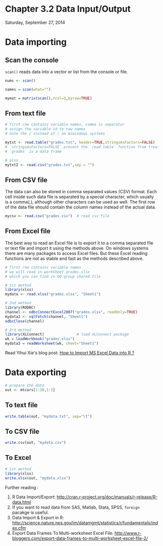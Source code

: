 # Chapter 3.2 Data Input/Output
Saturday, September 27, 2014  

# Data importing



## Scan the console

`scan()` reads data into a vector or list from the console or file.

```r
nums <- scan()

names = scan(what="")

mymat = matrix(scan(),ncol=3,byrow=TRUE)
```


## From text file


```r
# first row contains variable names, comma is separator 
# assign the variable id to row names
# note the / instead of \ on mswindows systems 

mytxt <- read.table("grades.txt", header=TRUE,stringsAsFactors=FALSE)
# `stringsAsFactors=FALSE` prevent the `read.table` function from treating the character name as factor
# `grades` is a data frame

# also
mytxt2 <- read.csv("grades.txt",sep = "")  
```


## From CSV file
The data can also be stored in comma separated values (CSV) format. Each cell inside such data file is separated by a special character, which usually is a comma(,), although other characters can be used as well. The first row of the data file should contain the column names instead of the actual data. 


```r
mycsv <- read.csv("grades.csv")  # read csv file 
```


## From Excel file
The best way to read an Excel file is to export it to a comma separated file or text file and import it using the methods above. On windows systems there are many packages to access Excel files. But these Excel reading functions are not as stable and fast as the methods described above.


```r
# first row contains variable names
# we will read in workSheet grades.xlsx
# which you can find in QQ group shared file

# 1st method
library(xlsx)
mydata <- read.xlsx("grades.xlsx", "Sheet1")

# 2nd method
library(RODBC)
channel <- odbcConnectExcel2007("grades.xlsx", readOnly=TRUE)
mydata2 <- sqlFetch(channel, "Sheet1")
odbcClose(channel)

# 3rd method
library(XLConnect)               # load XLConnect package 
wk = loadWorkbook("grades.xlsx") 
mydata3 = readWorksheet(wk, sheet="Sheet1")
```

Read Yihui Xie's blog post: [How to Import MS Excel Data into R ?](http://yihui.name/en/2009/09/how-to-import-ms-excel-data-into-r/)


# Data exporting 

```r
# prepare the data
out <- mtcars[1:30,1:5]
```

## To text file

```r
write.table(out, "mydata.txt", sep="\t")
```

## To CSV file

```r
write.csv(out, "mydata.csv")
```

## To Excel

```r
# 1st method
library(xlsx)
write.xlsx(out, "mydata.xlsx")
```

Further reading : 

1. R Data Import/Export: 
<http://cran.r-project.org/doc/manuals/r-release/R-data.html>
2. If you want to read data from SAS, Matlab, Stata, SPSS, `foreign ` pacakge is useful.
3. Data Import & Export in R: <http://science.nature.nps.gov/im/datamgmt/statistics/r/fundamentals/index.cfm>
4. Export Data Frames To Multi-worksheet Excel File: <http://www.r-bloggers.com/export-data-frames-to-multi-worksheet-excel-file-2/>

